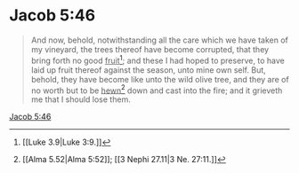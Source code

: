 # Jacob 5:46

> And now, behold, notwithstanding all the care which we have taken of my vineyard, the trees thereof have become corrupted, that they bring forth no good <u>fruit</u>[^a]; and these I had hoped to preserve, to have laid up fruit thereof against the season, unto mine own self. But, behold, they have become like unto the wild olive tree, and they are of no worth but to be <u>hewn</u>[^b] down and cast into the fire; and it grieveth me that I should lose them.

[Jacob 5:46](https://www.churchofjesuschrist.org/study/scriptures/bofm/jacob/5?lang=eng&id=p46#p46)


[^a]: [[Luke 3.9|Luke 3:9.]]
[^b]: [[Alma 5.52|Alma 5:52]]; [[3 Nephi 27.11|3 Ne. 27:11.]]
